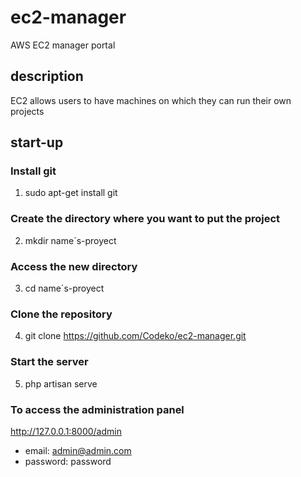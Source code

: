 # ec2-manager
AWS EC2 manager portal

## description
EC2 allows users to have machines on which they can run their own projects

## start-up
### Install git
1. sudo apt-get install git
### Create the directory where you want to put the project
2. mkdir name´s-proyect
### Access the new directory 
3. cd name´s-proyect
### Clone the repository
4. git clone https://github.com/Codeko/ec2-manager.git
### Start the server
5. php artisan serve

### To access the administration panel
http://127.0.0.1:8000/admin
- email: admin@admin.com
- password: password